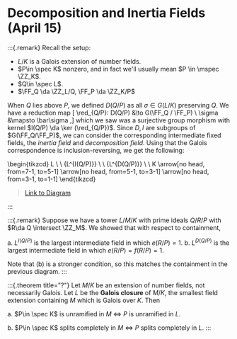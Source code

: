 # Decomposition and Inertia Fields (April 15)

:::{.remark}
Recall the setup: 

- $L/K$ is a Galois extension of number fields.
- $P\in \spec K$ nonzero, and in fact we'll usually mean $P \in \mspec \ZZ_K$.
- $Q\in \spec L$.
- $\FF_Q \da \ZZ_L/Q, \FF_P \da \ZZ_K/P$

When $Q$ lies above $P$, we defined $D(Q/P)$ as all $\sigma\in G(L/K)$ preserving $Q$.
We have a reduction map
\[
\red_{Q/P}: D(Q/P) &\to G(\FF_Q / \FF_P) \\
\sigma &\mapsto \bar\sigma
,\]
which we saw was a surjective group morphism with kernel $I(Q/P) \da \ker (\red_{Q/P})$.
Since $D, I$ are subgroups of $G(\FF_Q/\FF_P)$, we can consider the corresponding intermediate fixed fields, the *inertia field* and *decomposition field*.
Using that the Galois correspondence is inclusion-reversing, we get the following:

\begin{tikzcd}
	L \\
	\\
	{L^{I(Q/P)}} \\
	\\
	{L^{D(Q/P)}} \\
	\\
	K
	\arrow[no head, from=7-1, to=5-1]
	\arrow[no head, from=5-1, to=3-1]
	\arrow[no head, from=3-1, to=1-1]
\end{tikzcd}

> [Link to Diagram](https://q.uiver.app/?q=WzAsNCxbMCwwLCJMIl0sWzAsNiwiSyJdLFswLDIsIkxee0koUS9QKX0iXSxbMCw0LCJMXntEKFEvUCl9Il0sWzEsMywiIiwwLHsic3R5bGUiOnsiaGVhZCI6eyJuYW1lIjoibm9uZSJ9fX1dLFszLDIsIiIsMCx7InN0eWxlIjp7ImhlYWQiOnsibmFtZSI6Im5vbmUifX19XSxbMiwwLCIiLDAseyJzdHlsZSI6eyJoZWFkIjp7Im5hbWUiOiJub25lIn19fV1d)

:::

:::{.remark}
Suppose we have a tower $L/M/K$ with prime ideals $Q/R/P$ with $R\da Q \intersect \ZZ_M$.
We showed that with respect to containment,

a. $L^{I(Q/P)}$ is the largest intermediate field in which $e(R/P) = 1$.
b. $L^{D(Q/P)}$ is the largest intermediate field in which $e(R/P) = f(R/P) = 1$.

Note that (b) is a stronger condition, so this matches the containment in the previous diagram.
:::


:::{.theorem title="?"}
Let $M/K$ be an extension of number fields, not necessarily Galois.
Let $L$ be the **Galois closure** of $M/K$, the smallest field extension containing $M$ which is Galois over $K$.
Then

a. $P\in \spec K$ is unramified in $M$ $\iff$ $P$ is unramified in $L$.

b. $P\in \spec K$ splits completely in $M$ $\iff$ $P$ splits completely in $L$.
:::

